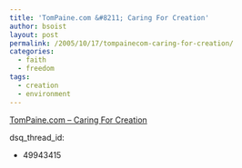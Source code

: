 ```yaml
---
title: 'TomPaine.com &#8211; Caring For Creation'
author: bsoist
layout: post
permalink: /2005/10/17/tompainecom-caring-for-creation/
categories:
  - faith
  - freedom
tags:
  - creation
  - environment
---
```

[TomPaine.com &#8211; Caring For Creation][1]

 [1]: http://www.tompaine.com/articles/20051007/caring_for_creation.php
dsq_thread_id:
  - 49943415